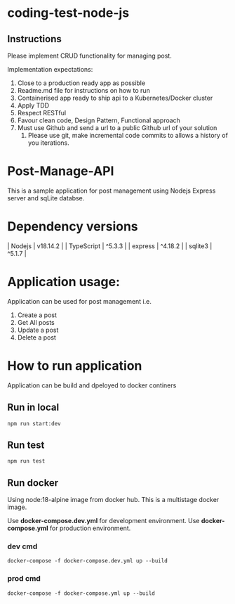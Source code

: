 # coding-test-node-js


## Instructions

Please implement CRUD functionality for managing post.  

Implementation expectations:

1. Close to a production ready app as possible
1. Readme.md file for instructions on how to run
1. Containerised app ready to ship api to a Kubernetes/Docker cluster
1. Apply TDD
1. Respect RESTful
1. Favour clean code, Design Pattern, Functional approach
1. Must use Github and send a url to a public Github url of your solution
	1. Please use git,  make incremental code commits to allows a history of you iterations.


# Post-Manage-API

This is a sample application for post management using Nodejs Express server and sqLite databse.

# Dependency versions

| Nodejs | v18.14.2 |
| TypeScript | ^5.3.3 |
| express | ^4.18.2 |
| sqlite3 | ^5.1.7 |

# Application usage:

Application can be used for post management i.e.

1. Create a post
2. Get All posts
3. Update a post
4. Delete a post


# How to run application

Application can be build and dpeloyed to docker continers

## Run in local

```
npm run start:dev
```

## Run test 

```
npm run test
```

## Run docker

Using node:18-alpine image from docker hub.
This is a multistage docker image. 

Use **docker-compose.dev.yml** for development environment.
Use **docker-compose.yml** for production environment.

### dev cmd
```
docker-compose -f docker-compose.dev.yml up --build
```

### prod cmd
```
docker-compose -f docker-compose.yml up --build
```
